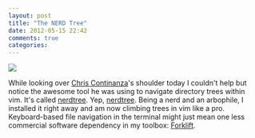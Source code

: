 ```yaml
---
layout: post
title: "The NERD Tree"
date: 2012-05-15 22:42
comments: true
categories:
---
```


<img src="/images/extra/spectropia.jpg" class="no-border">

While looking over [Chris Continanza](https://twitter.com/#!/em_csquared/)'s shoulder today I couldn't help but notice the awesome tool he was using to navigate directory trees within vim. It's called [nerdtree](https://github.com/scrooloose/nerdtree). Yep, [nerdtree](https://github.com/scrooloose/nerdtree). Being a nerd and an arbophile, I installed it right away and am now climbing trees in vim like a pro. Keyboard-based file navigation in the terminal might just mean one less commercial software dependency in my toolbox: [Forklift](http://binarynights.com/).